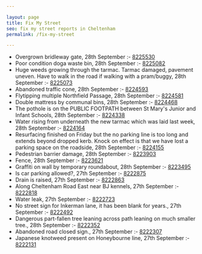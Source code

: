 ```yaml
---

layout: page
title: Fix My Street
seo: fix my street reports in Cheltenham
permalink: /fix-my-street

---
```


<!-- fix_marker starts -->

- Overgrown bridleway gate, 28th September :- [8225530](https://www.fixmystreet.com/report/8225530)
- Poor condition doga waste bin, 28th September :- [8225082](https://www.fixmystreet.com/report/8225082)
- Huge weeds growing through the tarmac. Tarmac damaged, pavement uneven. Have to walk in the road if walking with a pram/buggy, 28th September :- [8225073](https://www.fixmystreet.com/report/8225073)
- Abandoned traffic cone, 28th September :- [8224593](https://www.fixmystreet.com/report/8224593)
- Flytipping multiple Northfield Passage, 28th September :- [8224581](https://www.fixmystreet.com/report/8224581)
- Double mattress by communal bins, 28th September :- [8224468](https://www.fixmystreet.com/report/8224468)
- The pothole is on the PUBLIC FOOTPATH between St Mary's Junior and Infant Schools, 28th September :- [8224338](https://www.fixmystreet.com/report/8224338)
- Water rising from underneath the new tarmac which was laid last week, 28th September :- [8224164](https://www.fixmystreet.com/report/8224164)
- Resurfacing finished on Friday but the no parking line is too long and extends beyond dropped kerb. Knock on effect is that we have lost a parking space on the roadside, 28th September :- [8224155](https://www.fixmystreet.com/report/8224155)
- Pedestrian barrier damage, 28th September :- [8223903](https://www.fixmystreet.com/report/8223903)
- Fence, 28th September :- [8223621](https://www.fixmystreet.com/report/8223621)
- Graffiti on wall by temporary roundabout, 28th September :- [8223495](https://www.fixmystreet.com/report/8223495)
- Is car parking allowed?, 27th September :- [8222875](https://www.fixmystreet.com/report/8222875)
- Drain is raised, 27th September :- [8222863](https://www.fixmystreet.com/report/8222863)
- Along Cheltenham Road East near BJ kennels, 27th September :- [8222818](https://www.fixmystreet.com/report/8222818)
- Water leak, 27th September :- [8222723](https://www.fixmystreet.com/report/8222723)
- No street sign for Inkerman lane, it has been blank for years., 27th September :- [8222492](https://www.fixmystreet.com/report/8222492)
- Dangerous part-fallen tree leaning across path leaning on much smaller tree., 28th September :- [8222352](https://www.fixmystreet.com/report/8222352)
- Abandoned road closed sign., 27th September :- [8222307](https://www.fixmystreet.com/report/8222307)
- Japanese knotweed present on Honeybourne line, 27th September :- [8222131](https://www.fixmystreet.com/report/8222131)

<!-- fix_marker ends -->